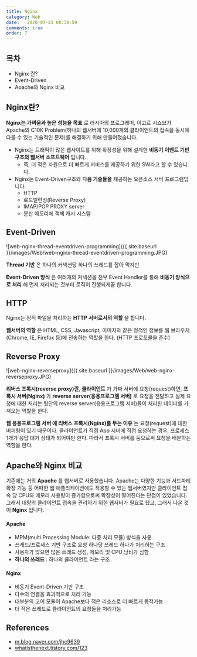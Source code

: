 ```yaml
---
title: Nginx
category: Web
date:   2020-07-21 00:30:59
comments: true
order: 7
---
```



## 목차
* Nginx 란?
* Event-Driven
* Apache와 Nginx 비교

## Nginx란?
__Nginx는 가벼움과 높은 성능을 목표__ 로 러시아의 프로그래머, 이고르 시쇼브가 Apache의 C10K Problem(하나의 웹서버에 10,000개의 클라이언트의 접속을 동시에 다룰 수 있는 기술적인 문제)를 해결하기 위해 만들어졌습니다.

* Nginx는 트래픽이 많은 웹사이트를 위해 확장성을 위해 설계한 __비동기 이벤트 기반구조의 웹서버 소프트웨어__ 입니다.
  + 즉, 더 적은 자원으로 더 빠르게 서비스를 제공하기 위한 SW라고 할 수 있습니다.
* Nginx는 Event-Driven구조와 __다음 기술들을__ 제공하는 오픈소스 서버 프로그램입니다.
  + HTTP
  + 로드벨런싱(Reverse Proxy)
  + IMAP/POP PROXY server
  + 분산 메모리에 객체 캐시 시스템

## Event-Driven
![web-nginx-thread-eventdriven-programming]({{ site.baseurl }}/images/Web/web-nginx-thread-eventdriven-programming.JPG)

__Thread 기반__ 은 하나의 커넥션당 하나의 쓰레드를 잡아 먹지만
 
__Event-Driven 방식__ 은 여러개의 커넥션을 전부 Event Handler를 통해 __비동기 방식으로 처리__ 해 먼저 처리되는 것부터 로직이 진행되게끔 합니다.

## HTTP
Nginx는 정적 파일을 처리하는 __HTTP 서버로서의 역할__ 을 합니다.

__웹서버의 역할__ 은 HTML, CSS, Javascript, 이미지와 같은 정적인 정보를 웹 브라우저(Chrome, IE, Firefox 등)에 전송하는 역할을 한다. (HTTP 프로토콜을 준수)

## Reverse Proxy
![web-nginx-reverseproxy]({{ site.baseurl }}/images/Web/web-nginx-reverseproxy.JPG)

__리버스 프록시(reverse proxy)란__, __클라이언트__ 가 가짜 서버에 요청(request)하면, __프록시 서버(Nginx)__ 가 __reverse server(응용프로그램 서버)__ 로 요청을 전달하고 실제 요청에 대한 처리는 뒷단의 reverse server(응용프로그램 서버)들이 처리한 데이터를 가져오는 역할을 한다.

__웹 응용프로그램 서버 에 리버스 프록시(Nginx)를 두는 이유__ 는 요청(request)에 대한 버퍼링이 있기 때문이다. 클라이언트가 직접 App 서버에 직접 요청하는 경우, 프로세스 1개가 응답 대기 상태가 되어야만 한다. 따라서 프록시 서버를 둠으로써 요청을 배분하는 역할을 한다.

## Apache와 Nginx 비교
기존에는 거의 __Apache__ 를 웹서버로 사용했습니다. Apache는 다양한 기능과 서드파티 확장 기능 등 어떠한 웹 애플리케이션에도 적용할 수 있는 웹서버였지만 클라이언트 접속 당 CPU와 메모리 사용량이 증가함으로써 확장성이 떨어진다는 단점이 있었습니다. 그래서 대량의 클라이언트 접속을 관리하기 위한 웹서버가 필요로 했고, 그래서 나온 것이 __Nginx__ 입니다.

#### Apache
* MPM(multi Processing Module: 다중 처리 모듈) 방식을 사용
* 쓰레드/프로세스 기반 구조로 요청 하나당 쓰레드 하나가 처리하는 구조
* 사용자가 많으면 많은 쓰레드 생성, 메모리 및 CPU 낭비가 심함
* __하나의 쓰레드__ : 하나의 클라이언트 라는 구조

#### Nginx
* 비동기 Event-Driven 기반 구조
* 다수의 연결을 효과적으로 처리 가능
* 대부분의 코어 모듈이 Apache보다 적은 리소스로 더 빠르게 동작가능
* 더 작은 쓰레드로 클라이언트의 요청들을 처리가능


## References
* [m.blog.naver.com/jhc9639](https://m.blog.naver.com/jhc9639/220967352282)
* [whatisthenext.tistory.com/123](https://whatisthenext.tistory.com/123)